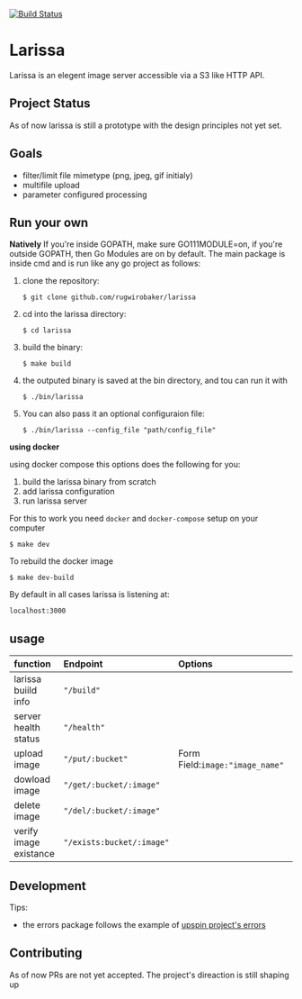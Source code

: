 [![Build Status](https://cloud.drone.io/api/badges/rugwirobaker/larissa/status.svg)](https://cloud.drone.io/rugwirobaker/larissa)

# Larissa
Larissa is an elegent image server accessible via a S3 like HTTP API.

## Project Status
As of now larissa is still a prototype with the design principles not yet set.

## Goals
* filter/limit file mimetype (png, jpeg, gif initialy)
* multifile upload
* parameter configured processing

## Run your own

**Natively**
If you're inside GOPATH, make sure GO111MODULE=on, if you're outside GOPATH, then Go Modules are on by default. 
The main package is inside cmd and is run like any go project as follows:

1. clone the repository:

    ```$ git clone github.com/rugwirobaker/larissa```

3. cd into the larissa directory:
    
    ```$ cd larissa```
2. build the binary:

    ```$ make build```
3. the outputed binary is saved at the bin directory, and tou can run it with

    ```$ ./bin/larissa```
4. You can also pass it an optional configuraion file:

    ```$ ./bin/larissa --config_file "path/config_file"```

**using docker**

using docker compose this options does the following for you:
1. build the larissa binary from scratch
2. add larissa configuration
3. run larissa server

For this to work you need `docker` and `docker-compose` setup on your computer

```$ make dev```

To rebuild the docker image

```$ make dev-build```

By default in all cases larissa is listening at:

```localhost:3000```
## usage

| **function**          | **Endpoint**            | **Options**                   | **Method** | 
|:--------------------- |:----------------------- |:------------------------------|:------------|
| larissa buiild info   |`"/build"`               |                               | **GET**     |
| server health status  |`"/health"`              |                               | **GET**     | 
| upload image          |`"/put/:bucket"`         |Form Field:`image:"image_name"`| **PUT**     |
| dowload image         |`"/get/:bucket/:image"`  |                               | **GET**     |           
| delete image          |`"/del/:bucket/:image"`  |                               | **DELETE**  |           
| verify image existance|`"/exists:bucket/:image"`|                               | **GET**     |


## Development
Tips:

* the errors package follows the example of [upspin project's errors](https://commandcenter.blogspot.com/2017/12/error-handling-in-upspin.html)
## Contributing
As of now PRs are not yet accepted. The project's direaction is still shaping up